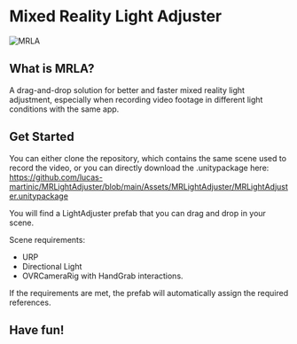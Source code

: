 # Mixed Reality Light Adjuster
![MRLA](https://github.com/lucas-martinic/MRLightAdjuster/assets/42948357/3e30e2a9-434f-4c27-87b3-d939d188814e)

## What is MRLA?

A drag-and-drop solution for better and faster mixed reality light adjustment, especially when recording video footage in different light conditions with the same app.

## Get Started

You can either clone the repository, which contains the same scene used to record the video, or you can directly download the .unitypackage here: https://github.com/lucas-martinic/MRLightAdjuster/blob/main/Assets/MRLightAdjuster/MRLightAdjuster.unitypackage

You will find a LightAdjuster prefab that you can drag and drop in your scene.

Scene requirements:
- URP
- Directional Light
- OVRCameraRig with HandGrab interactions.

If the requirements are met, the prefab will automatically assign the required references.

## Have fun!
